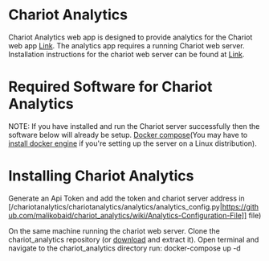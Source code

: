 # Chariot Analytics
Chariot Analytics web app is designed to provide analytics for the Chariot web app [Link](https://github.com/horizon-institute/chariot). The analytics app requires a running Chariot web server. Installation instructions for the chariot web server can be found at [Link](https://github.com/horizon-institute/chariot). 

# Required Software for Chariot Analytics
NOTE: If you have installed and run the Chariot server successfully then the software below will already be setup.
[Docker compose](https://docs.docker.com/compose/install/)(You may have to [install docker engine](https://docs.docker.com/engine/installation/) if you're setting up the server on a Linux distribution).

# Installing Chariot Analytics
Generate an Api Token and add the token and chariot server address in [/chariotanalytics/chariotanalytics/analytics/analytics_config.py|https://github.com/malikobaid/chariot_analytics/wiki/Analytics-Configuration-File]] file)

On the same machine running the chariot web server. Clone the chariot_analytics repository (or [download](https://github.com/malikobaid/chariot_analytics.git) and extract it).
Open terminal and navigate to the chariot_analytics directory run:
docker-compose up -d
